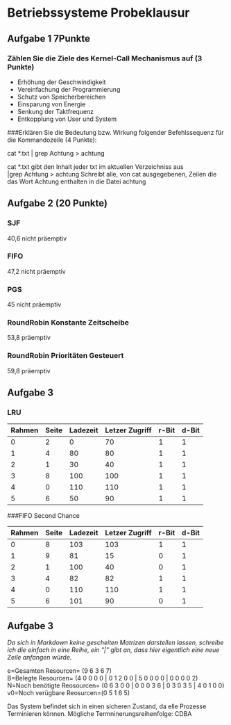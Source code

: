 # Betriebssysteme Probeklausur

## Aufgabe 1 7Punkte

### Zählen Sie die Ziele des Kernel-Call Mechanismus auf (3 Punkte)

- Erhöhung der Geschwindigkeit 
- Vereinfachung der Programmierung
- Schutz von Speicherbereichen
- Einsparung von Energie
- Senkung der Taktfrequenz
- Entkopplung von User und System

###Erklären Sie die Bedeutung bzw. Wirkung folgender Befehlssequenz für die Kommandozeile (4 Punkte):

cat *.txt | grep Achtung > achtung

cat *.txt gibt den Inhalt jeder txt im aktuellen Verzeichniss aus <br>|grep Achtung > achtung Schreibt alle, von cat ausgegebenen, Zeilen die das Wort Achtung enthalten in die Datei achtung

## Aufgabe 2  (20 Punkte)

### SJF 

40,6 nicht präemptiv

### FIFO

47,2 nicht präemptiv

### PGS

45 nicht präemptiv

### RoundRobin Konstante Zeitscheibe

53,8 präemptiv

### RoundRobin Prioritäten Gesteuert

59,8 präemptiv

## Aufgabe 3

### LRU

| Rahmen | Seite | Ladezeit | Letzer Zugriff | r-Bit | d-Bit |
| ------ | ----- | -------- | -------------- | ----- | ----- |
| 0      | 2     | 0        | 70             | 1     | 1     |
| 1      | 4     | 80       | 80             | 1     | 1     |
| 2      | 1     | 30       | 40             | 1     | 1     |
| 3      | 8     | 100      | 100            | 1     | 1     |
| 4      | 0     | 110      | 110            | 1     | 1     |
| 5      | 6     | 50       | 90             | 1     | 1     |

###FIFO Second Chance

| Rahmen | Seite | Ladezeit | Letzer Zugriff | r-Bit | d-Bit |
| ------ | ----- | -------- | -------------- | ----- | ----- |
| 0      | 8     | 103      | 103            | 1     | 1     |
| 1      | 9     | 81       | 15             | 0     | 1     |
| 2      | 1     | 100      | 40             | 0     | 1     |
| 3      | 4     | 82       | 82             | 1     | 1     |
| 4      | 0     | 110      | 110            | 1     | 1     |
| 5      | 6     | 101      | 90             | 0     | 1     |

## Aufgabe 3

*Da sich in Markdown keine gescheiten Matrizen darstellen lassen, schreibe ich die einfach in eine Reihe, ein "|" gibt an, dass hier eigentlich eine neue Zeile anfangen würde.*  

e=Gesamten Resourcen= (9 6 3 6 7) <br>B=Belegte Resourcen= (4 0 0 0 0 | 0 1 2 0 0 | 5 0 0 0 0 | 0 0 0 0 2) <br>N=Noch benötigte Reosourcen= (0 6 3 0 0 | 0 0 0 3 6 | 0 3 0 3 5 | 4 0 1 0 0)<br> v0=Noch verügbare Reosurcen=(0 5 1 6 5)

Das System befindet sich in einen sicheren Zustand, da elle Prozesse Terminieren können. Mögliche Termninerungsreihenfolge: CDBA

